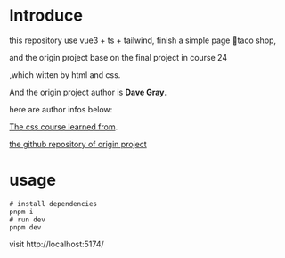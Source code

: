 # Introduce

this repository use vue3 + ts + tailwind, finish a simple page 🌮taco shop,

and the origin project base on the final project in course 24

,which witten by html and css.

And the origin project author is **Dave Gray**.

here are author infos below:

[The css course learned from](https://youtu.be/OXGznpKZ_sA?si=KTPSZgU2-h7IHr_d).

[the github repository of origin project](https://github.com/gitdagray/css_course)

# usage

```shell
# install dependencies
pnpm i
# run dev
pnpm dev
```

visit http://localhost:5174/
